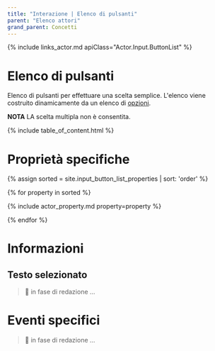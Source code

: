 ```yaml
---
title: "Interazione | Elenco di pulsanti"
parent: "Elenco attori"
grand_parent: Concetti
---
```


{% include links_actor.md apiClass="Actor.Input.ButtonList" %}

# Elenco di pulsanti

Elenco di pulsanti per effettuare una scelta semplice. L'elenco viene costruito dinamicamente da un elenco di [opzioni](#options).

**NOTA**
LA scelta multipla non è consentita.

{% include table_of_content.html %}

# Proprietà specifiche

{% assign sorted = site.input_button_list_properties | sort: 'order' %}

{% for property in sorted %}

{% include actor_property.md property=property %}

{% endfor %}

# Informazioni

## Testo selezionato
> 🚧 in fase di redazione …


# Eventi specifici

> 🚧 in fase di redazione …
